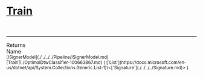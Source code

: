# [Train](./OptimalDtwClassifier-100663867.md)


<br>
<hr>
Returns<img width=550/>Name
<br>
<sub>[ISignerModel](./../../../Pipeline/ISignerModel.md)</sub><img width=500/><sub>[Train](./OptimalDtwClassifier-100663867.md) ( [`List`](https://docs.microsoft.com/en-us/dotnet/api/System.Collections.Generic.List-1)\<[`Signature`](./../../../Signature.md)> )</sub><br>


